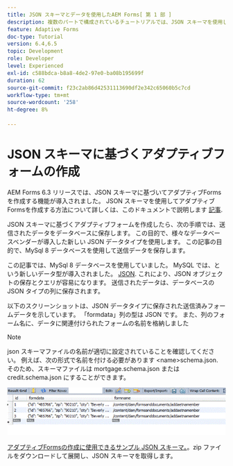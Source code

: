 ```yaml
---
title: JSON スキーマとデータを使用したAEM Forms[ 第 1 部 ]
description: 複数のパートで構成されているチュートリアルでは、JSON スキーマを使用したアダプティブフォームの作成と、送信されたデータのクエリに関する手順を説明します。
feature: Adaptive Forms
doc-type: Tutorial
version: 6.4,6.5
topic: Development
role: Developer
level: Experienced
exl-id: c588bdca-b8a8-4de2-97e0-ba08b195699f
duration: 62
source-git-commit: f23c2ab86d42531113690df2e342c65060b5c7cd
workflow-type: tm+mt
source-wordcount: '258'
ht-degree: 8%

---
```


# JSON スキーマに基づくアダプティブフォームの作成


AEM Forms 6.3 リリースでは、JSON スキーマに基づいてアダプティブFormsを作成する機能が導入されました。 JSON スキーマを使用してアダプティブFormsを作成する方法について詳しくは、このドキュメントで説明します [記事](https://experienceleague.adobe.com/docs/experience-manager-65/forms/adaptive-forms-advanced-authoring/template-editor.html?lang=ja).

JSON スキーマに基づくアダプティブフォームを作成したら、次の手順では、送信されたデータをデータベースに保存します。 この目的で、様々なデータベースベンダーが導入した新しい JSON データタイプを使用します。 この記事の目的で、MySql 8 データベースを使用して送信データを保存します。

この記事では、MySql 8 データベースを使用していました。 MySQL では、という新しいデータ型が導入されました。 [JSON](https://dev.mysql.com/doc/refman/8.0/en/json.html). これにより、JSON オブジェクトの保存とクエリが容易になります。 送信されたデータは、データベースの JSON タイプの列に保存されます。

以下のスクリーンショットは、JSON データタイプに保存された送信済みフォームデータを示しています。 「formdata」列の型は JSON です。 また、列のフォーム名に、データに関連付けられたフォームの名前を格納しました

>[!NOTE]
>
>json スキーマファイルの名前が適切に設定されていることを確認してください。 例えば、次の形式で名前を付ける必要があります &lt;name>schema.json. そのため、スキーマファイルは mortgage.schema.json または credit.schema.json にすることができます。


![datastored](assets/datastored.gif)


[アダプティブFormsの作成に使用できるサンプル JSON スキーマ。](assets/samplejsonschemas.zip)。zip ファイルをダウンロードして展開し、JSON スキーマを取得します。
